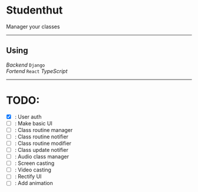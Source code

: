 # Studenthut
Manager your classes

----
## Using

*Backend* `Django` <br>
*Fortend* `React` _TypeScript_

----
# TODO:
  - [x] : User auth
  - [ ] : Make basic UI
  - [ ] : Class routine manager
  - [ ] : Class routine notifier
  - [ ] : Class routine modifier
  - [ ] : Class update notifier
  - [ ] : Audio class manager
  - [ ] : Screen casting
  - [ ] : Video casting
  - [ ] : Rectify UI
  - [ ] : Add animation
